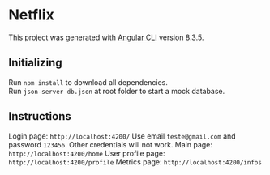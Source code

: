# Netflix

This project was generated with [Angular CLI](https://github.com/angular/angular-cli) version 8.3.5.

## Initializing
Run `npm install` to download all dependencies.<br>
Run `json-server db.json` at root folder to start a mock database.<br>

## Instructions
Login page: `http://localhost:4200/` Use email `teste@gmail.com` and password `123456`. Other credentials will not work.
Main page: `http://localhost:4200/home`
User profile page: `http://localhost:4200/profile`
Metrics page: `http://localhost:4200/infos`